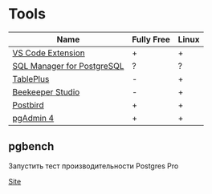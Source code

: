 # Tools
| Name | Fully Free | Linux |
|-|-|-|
| [VS Code Extension](https://marketplace.visualstudio.com/items?itemName=ckolkman.vscode-postgres) | + | + |
| [SQL Manager for PostgreSQL](https://www.sqlmanager.net/products/postgresql/manager)              | ? | ? |
| [TablePlus](https://tableplus.com/)                                                               | - | + |
| [Beekeeper Studio](https://www.beekeeperstudio.io/)                                               | - | + |
| [Postbird](https://github.com/Paxa/postbird)                                                      | + | + |
| [pgAdmin 4]()                                                                                     | + | + |

## pgbench
Запустить тест производительности Postgres Pro

[Site](https://postgrespro.ru/docs/postgrespro/10/pgbench)
